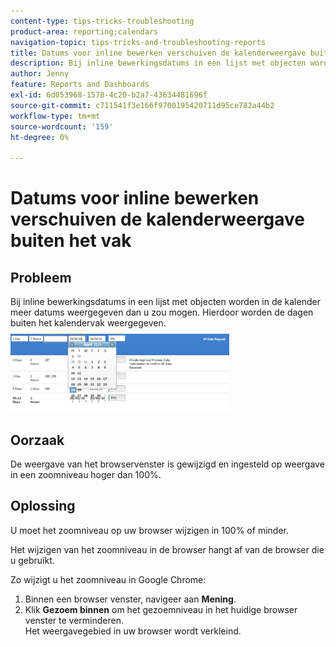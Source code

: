 ```yaml
---
content-type: tips-tricks-troubleshooting
product-area: reporting;calendars
navigation-topic: tips-tricks-and-troubleshooting-reports
title: Datums voor inline bewerken verschuiven de kalenderweergave buiten het vak
description: Bij inline bewerkingsdatums in een lijst met objecten worden in de kalender meer datums weergegeven dan u zou mogen. Hierdoor worden de dagen buiten het kalendervak weergegeven.
author: Jenny
feature: Reports and Dashboards
exl-id: 6d053968-1578-4c20-b2a7-43634481696f
source-git-commit: c711541f3e166f9700195420711d95ce782a44b2
workflow-type: tm+mt
source-wordcount: '159'
ht-degree: 0%

---
```


# Datums voor inline bewerken verschuiven de kalenderweergave buiten het vak

## Probleem

Bij inline bewerkingsdatums in een lijst met objecten worden in de kalender meer datums weergegeven dan u zou mogen. Hierdoor worden de dagen buiten het kalendervak weergegeven.\
![&#x200B; de mening van de Kalender &#x200B;](assets/calendar-view-350x134.png)

## Oorzaak

De weergave van het browservenster is gewijzigd en ingesteld op weergave in een zoomniveau hoger dan 100%.

## Oplossing

U moet het zoomniveau op uw browser wijzigen in 100% of minder.

Het wijzigen van het zoomniveau in de browser hangt af van de browser die u gebruikt.

Zo wijzigt u het zoomniveau in Google Chrome:

1. Binnen een browser venster, navigeer aan **Mening**.
1. Klik **Gezoem binnen** om het gezoemniveau in het huidige browser venster te verminderen.\
   Het weergavegebied in uw browser wordt verkleind.
